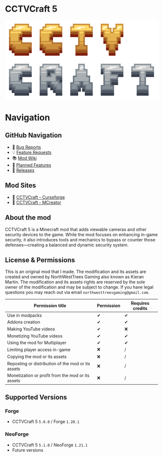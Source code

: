 # CCTVCraft 5
![CCTVCraft Logo](https://github.com/northwesttrees-gaming/cctvcraft/blob/main/pages/logo/cctvcraft_logo.png)

# Navigation
## GitHub Navigation
- 🐞 [Bug Reports](https://github.com/northwesttrees-gaming/cctvcraft5/issues/new/choose)
- 💡 [Feature Requests](https://github.com/northwesttrees-gaming/cctvcraft5/discussions/categories/suggestions)
- 📚 [Mod Wiki](https://github.com/northwesttrees-gaming/cctvcraft5/wiki)
- 🧪 [Planned Features](https://github.com/northwesttrees-gaming/cctvcraft5/wiki/Planned-Features)
- 📁 [Releases](https://github.com/northwesttrees-gaming/cctvcraft5/releases)
## Mod Sites
- 🔗 [CCTVCraft - Curseforge](https://www.curseforge.com/minecraft/mc-mods/cctvcraft)
- 🔗 [CCTVCraft - MCreator](https://mcreator.net/modification/61192/cctv-craft)
## About the mod
CCTVCraft 5 is a Minecraft mod that adds viewable cameras and other security devices to the game. While the mod focuses on enhancing in-game security, it also introduces tools and mechanics to bypass or counter those defenses—creating a balanced and dynamic security system.
## License & Permissions
This is an original mod that I made. The modification and its assets are created and owned by NorthWestTrees Gaming also known as Kieran Martin. 
The modification and its assets rights are reserved by the sole owner of the modification and may be subject to change. 
If you have legal questions you may reach out via email ``northwesttreesgaming@gmail.com``.

| Permission title | Permission | Requires credits |
| --- | --- | --- |
| Use in modpacks | ✔ | ✔ |
| Addons creation | ✔ | ✔ |
| Making YouTube videos | ✔ | ❌ |
| Monetizing YouTube videos | ✔ | ✔ |
| Using the mod for Multiplayer | ✔ | ✔ |
| Limiting player access in-game | ❌ | / |
| Copying the mod or its assets | ❌ | / |
| Reposting or distribution of the mod or its assets | ❌ | / |
| Monetization or profit from the mod or its assets | ❌ | / |

## Supported Versions
### Forge
- CCTVCraft 5 ``5.0.0`` / Forge ``1.20.1``
### NeoForge
- CCTVCraft 5 ``5.1.0`` / NeoForge ``1.21.1``
- Future versions
